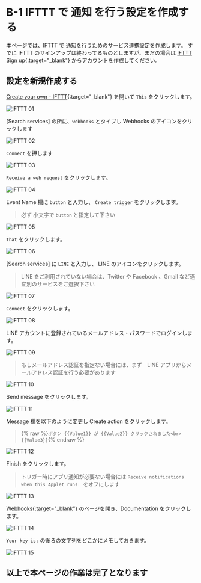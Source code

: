 
# B-1 IFTTT で 通知 を行う設定を作成する
本ページでは、IFTTT で 通知を行うためのサービス連携設定を作成します。
すでに IFTTT のサインアップは終わってるものとしますが、まだの場合は [IFTTT Sign up](https://ifttt.com/join){:target="_blank"} からアカウントを作成してください。

## 設定を新規作成する
[Create your own - IFTTT](https://ifttt.com/create){:target="_blank"} を開いて `This` をクリックします。

![IFTTT 01](images/ifttt-01.png)

[Search services] の所に、`webhooks` とタイプし Webhooks のアイコンをクリックします

![IFTTT 02](images/ifttt-02.png)

`Connect` を押します

![IFTTT 03](images/ifttt-03.png)

`Receive a web request` をクリックします。

![IFTTT 04](images/ifttt-04.png)

Event Name 欄に `button` と入力し、 `Create trigger` をクリックします。

> 必ず 小文字で `button` と指定して下さい

![IFTTT 05](images/ifttt-05.png)

`That` をクリックします。

![IFTTT 06](images/ifttt-06.png)

[Search services] に `LINE` と入力し、 LINE のアイコンをクリックします。

> LINE をご利用されていない場合は、Twitter や Facebook 、Gmail など適宜別のサービスをご選択下さい

![IFTTT 07](images/ifttt-07.png)

`Connect` をクリックします。

![IFTTT 08](images/ifttt-08.png)

LINE アカウントに登録されているメールアドレス・パスワードでログインします。

![IFTTT 09](images/ifttt-09.png)

> もしメールアドレス認証を指定ない場合には、まず　LINE アプリからメールアドレス認証を行う必要があります

![IFTTT 10](images/ifttt-10.png)

Send message をクリックします。

![IFTTT 11](images/ifttt-11.png)

Message 欄を以下のように変更し Create action をクリックします。

> {% raw %}`ボタン {{Value1}} が {{Value2}} クリックされました<br>{{Value3}}`{% endraw %}

![IFTTT 12](images/ifttt-12.png)

Finish をクリックします。

> トリガー時にアプリ通知が必要ない場合には `Receive notifications when this Applet runs`　をオフにします

![IFTTT 13](images/ifttt-13.png)

[Webhooks](https://ifttt.com/services/maker_webhooks/settings){:target="_blank"} のページを開き、Documentation をクリックします。

![IFTTT 14](images/ifttt-14.png)

`Your key is:` の後ろの文字列をどこかにメモしておきます。

![IFTTT 15](images/ifttt-15.png)

## 以上で本ページの作業は完了となります